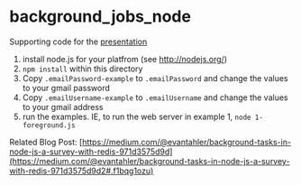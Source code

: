 # background_jobs_node
Supporting code for the [presentation](https://github.com/evantahler/background_jobs_node/blob/master/presentation.pdf)

1. install node.js for your platfrom (see http://nodejs.org/)
2. `npm install` within this directory
3. Copy `.emailPassword-example` to `.emailPassword` and change the values to your gmail password
4. Copy `.emailUsername-example` to `.emailUsername` and change the values to your gmail address
5. run the examples.  IE, to run the web server in example 1, `node 1-foreground.js`

Related Blog Post: [https://medium.com/@evantahler/background-tasks-in-node-js-a-survey-with-redis-971d3575d9d](https://medium.com/@evantahler/background-tasks-in-node-js-a-survey-with-redis-971d3575d9d2#.f1bqg1ozu)
